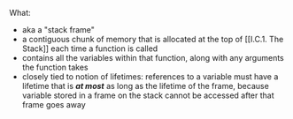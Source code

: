 What:
- aka a "stack frame"
- a contiguous chunk of memory that is allocated at the top of [[I.C.1. The Stack]] each time a function is called
- contains all the variables within that function, along with any arguments the function takes
- closely tied to notion of lifetimes: references to a variable must have a lifetime that is ***at most*** as long as the lifetime of the frame, because variable stored in a frame on the stack cannot be accessed after that frame goes away